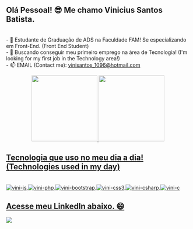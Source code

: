 ## Olá Pessoal! 😎 Me chamo Vinicius Santos Batista.

<br>- 🌱 Estudante de Graduação de ADS na Faculdade FAM! Se especializando em Front-End. (Front End Student)
<br>- 🔭 Buscando conseguir meu primeiro emprego na área de Tecnologia! (I'm looking for my first job in the Technology area!)
<br>- 📫 EMAIL (Contact me): vinisantos_1096@hotmail.com
<div align="center">
  <a href="https://github.com/vinisantos1096">
  <img height="180em" src="https://github-readme-stats.vercel.app/api?username=vinisantos1096&show_icons=true&theme=codeSTACKr&include_all_commits=true&count_private=true"/>
  <img height="180em" src="https://github-readme-stats.vercel.app/api/top-langs/?username=vinisantos1096&layout=compact&langs_count=7&theme=codeSTACKr"/>
</div>
  
 ## Tecnologia que uso no meu dia a dia! (Technologies used in my day)
  
<div style="display: inline_block"><br>
  <img align="center" alt="vini-js" src="https://img.shields.io/badge/JavaScript-323330?style=for-the-badge&logo=javascript&logoColor=F7DF1E">
  <img align="center" alt="vini-php" src="https://img.shields.io/badge/PHP-777BB4?style=for-the-badge&logo=php&logoColor=white">
  <img align="center" alt="vini-bootstrap" src="https://img.shields.io/badge/Bootstrap-563D7C?style=for-the-badge&logo=bootstrap&logoColor=white"
  <img align="center" alt="vini-html5" src="https://img.shields.io/badge/HTML5-E34F26?style=for-the-badge&logo=html5&logoColor=white">
  <img align="center" alt="vini-css3" src="https://img.shields.io/badge/CSS3-1572B6?style=for-the-badge&logo=css3&logoColor=white">
  <img align="center" alt="vini-csharp" src="https://img.shields.io/badge/C%23-239120?style=for-the-badge&logo=c-sharp&logoColor=white">
  <img align="center" alt="vini-c" src="https://img.shields.io/badge/C-00599C?style=for-the-badge&logo=c&logoColor=white" />
</div>

   ## Acesse meu LinkedIn abaixo. 😄
  
<div>
  <a href="https://www.linkedin.com/in/vinisantos1096/" target="_blank"><img src="https://img.shields.io/badge/-LinkedIn-%230077B5?style=for-the-badge&logo=linkedin&logoColor=white" target="_blank"></a> 
</div>

